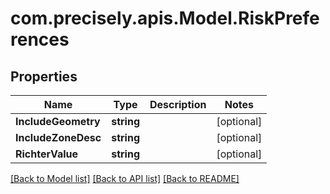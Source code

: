 
# com.precisely.apis.Model.RiskPreferences

## Properties

Name | Type | Description | Notes
------------ | ------------- | ------------- | -------------
**IncludeGeometry** | **string** |  | [optional] 
**IncludeZoneDesc** | **string** |  | [optional] 
**RichterValue** | **string** |  | [optional] 

[[Back to Model list]](../README.md#documentation-for-models)
[[Back to API list]](../README.md#documentation-for-api-endpoints)
[[Back to README]](../README.md)

